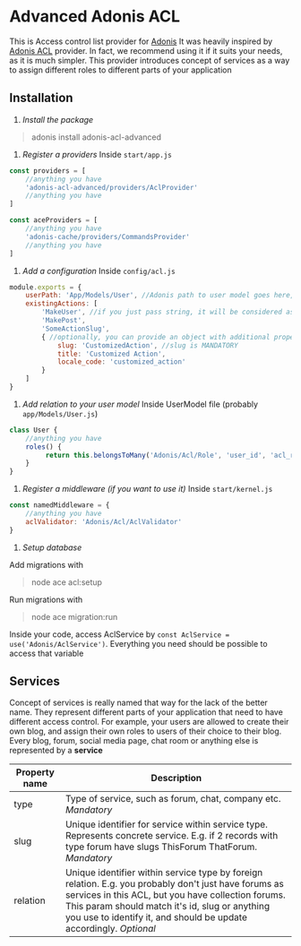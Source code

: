 # Advanced Adonis ACL
This is Access control list provider for [Adonis](https://adonisjs.com/) It was heavily inspired by [Adonis ACL](https://github.com/enniel/adonis-acl) provider. In fact, we recommend using it if it suits your needs, as it is much simpler. This provider introduces concept of services as a way to assign different roles to different parts of your application

## Installation
1. *Install the package*
>adonis install adonis-acl-advanced
1. *Register a providers*
Inside `start/app.js`
```javascript
const providers = [
    //anything you have
    'adonis-acl-advanced/providers/AclProvider'
    //anything you have
]

const aceProviders = [
    //anything you have
    'adonis-cache/providers/CommandsProvider'
    //anything you have
]
```
1. *Add a configuration*
Inside `config/acl.js`
```javascript
module.exports = {
    userPath: 'App/Models/User', //Adonis path to user model goes here, this is what you would pass to use() method
    existingActions: [
        'MakeUser', //if you just pass string, it will be considered as object with slug property as provided
        'MakePost',
        'SomeActionSlug',
        { //optionally, you can provide an object with additional properties
            slug: 'CustomizedAction', //slug is MANDATORY
            title: 'Customized Action',
            locale_code: 'customized_action'
        }
    ]
}
```
1. *Add relation to your user model*
Inside UserModel file (probably `app/Models/User.js`)
```javascript
class User {
    //anything you have
    roles() {
         return this.belongsToMany('Adonis/Acl/Role', 'user_id', 'acl_role_id', 'id', 'id').pivotTable('acl_user_roles')
    }
}
```
1. *Register a middleware (if you want to use it)*
Inside `start/kernel.js`
```javascript
const namedMiddleware = {
    //anything you have
    aclValidator: 'Adonis/Acl/AclValidator'
}
```
1. *Setup database*

Add migrations with

>node ace acl:setup

Run migrations with

>node ace migration:run

Inside your code, access AclService by `const AclService = use('Adonis/AclService')`. Everything you need should be possible to access that variable

## Services
Concept of services is really named that way for the lack of the better name. They represent different parts of your application that need to have different access control. For example, your users are allowed to create their own blog, and assign their own roles to users of their choice to their blog.
Every blog, forum, social media page, chat room or anything else is represented by a **service**

Property name | Description
------------- | -----------
type | Type of service, such as forum, chat, company etc. *Mandatory*
slug | Unique identifier for service within service type. Represents concrete service. E.g. if 2 records with type forum have slugs ThisForum ThatForum. *Mandatory*
relation | Unique identifier within service type by foreign relation. E.g. you probably don't just have forums as services in this ACL, but you have collection forums. This param should match it's id, slug or anything you use to identify it, and should be update accordingly. *Optional*
